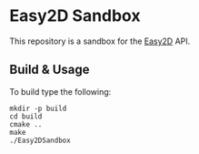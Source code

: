 # Easy2D Sandbox
This repository is a sandbox for the [Easy2D](https://github.com/ehurturk/Easy2D) API.


## Build & Usage
To build type the following:
```shell
mkdir -p build
cd build
cmake ..
make
./Easy2DSandbox
```